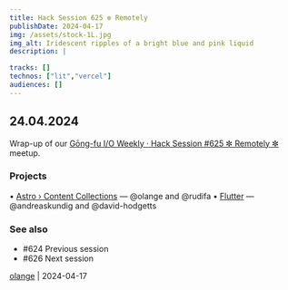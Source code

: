 ```yaml
---
title: Hack Session 625 ✼ Remotely
publishDate: 2024-04-17
img: /assets/stock-1L.jpg
img_alt: Iridescent ripples of a bright blue and pink liquid
description: |

tracks: []
technos: ["lit","vercel"]
audiences: []
---
```


## 24.04.2024

Wrap-up of our [Gōng-fu I/O Weekly · Hack Session #625 ✼ Remotely ✼](https://www.meetup.com/gōngfuio/events/300217487/) meetup.

### Projects

• [Astro › Content Collections](https://docs.astro.build/en/guides/content-collections/) — @olange and @rudifa
• [Flutter](https://flutter.dev) — @andreaskundig and @david-hodgetts

### See also

* #624 Previous session
* #626 Next session

[olange](https://github.com/olange) | 2024-04-17



